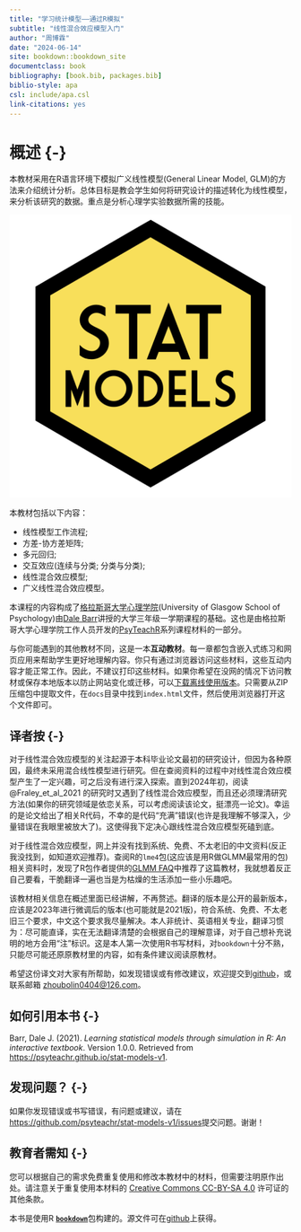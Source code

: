 ```yaml
---
title: "学习统计模型——通过R模拟"
subtitle: "线性混合效应模型入门"
author: "周博霖"
date: "2024-06-14"
site: bookdown::bookdown_site
documentclass: book
bibliography: [book.bib, packages.bib]
biblio-style: apa
csl: include/apa.csl
link-citations: yes
---
```




# 概述 {-}

本教材采用在R语言环境下模拟广义线性模型(General Linear Model, GLM)的方法来介绍统计分析。总体目标是教会学生如何将研究设计的描述转化为线性模型，来分析该研究的数据。重点是分析心理学实验数据所需的技能。

<div class="small_right"><img src="images/logos/logo.png" 
     alt="Stat Models Hex Logo" /></div>

本教材包括以下内容：

* 线性模型工作流程;
* 方差-协方差矩阵;
* 多元回归;
* 交互效应(连续与分类; 分类与分类);
* 线性混合效应模型;
* 广义线性混合效应模型。

本课程的内容构成了[格拉斯哥大学心理学院](https://www.gla.ac.uk/schools/psychologyneuroscience/)(University of Glasgow School of Psychology)由[Dale Barr](https://www.gla.ac.uk/schools/psychologyneuroscience/staff/dalebarr/)讲授的大学三年级一学期课程的基础。这也是由格拉斯哥大学心理学院工作人员开发的[PsyTeachR](https://psyteachr.github.io/)系列课程材料的一部分。

与你可能遇到的其他教材不同，这是一本**互动教材**。每一章都包含嵌入式练习和网页应用来帮助学生更好地理解内容。你只有通过浏览器访问这些材料，这些互动内容才能正常工作。因此，不建议打印这些材料。如果你希望在没网的情况下访问教材或保存本地版本以防止网站变化或迁移，可以[下载离线使用版本](https://psyteachr.github.io/stat-models-v1/offline-textbook.zip)。只需要从ZIP压缩包中提取文件，在`docs`目录中找到`index.html`文件，然后使用浏览器打开这个文件即可。

## 译者按 {-}

对于线性混合效应模型的关注起源于本科毕业论文最初的研究设计，但因为各种原因，最终未采用混合线性模型进行研究。但在查阅资料的过程中对线性混合效应模型产生了一定兴趣，可之后没有进行深入探索。直到2024年初，阅读 @Fraley_et_al_2021 的研究时又遇到了线性混合效应模型，而且还必须理清研究方法(如果你的研究领域是依恋关系，可以考虑阅读该论文，挺漂亮一论文)。幸运的是论文给出了相关R代码，不幸的是代码“充满”错误(也许是我理解不够深入，少量错误在我眼里被放大了)。这使得我下定决心跟线性混合效应模型死磕到底。

对于线性混合效应模型，网上并没有找到系统、免费、不太老旧的中文资料(反正我没找到，如知道欢迎推荐)。查阅R的`lme4`包(这应该是用R做GLMM最常用的包)相关资料时，发现了R包作者提供的[GLMM FAQ](https://bbolker.github.io/mixedmodels-misc/glmmFAQ.html)中推荐了这篇教材，我就想着反正自己要看，干脆翻译一遍也当是为枯燥的生活添加一些小乐趣吧。

该教材相关信息在概述里面已经讲解，不再赘述。翻译的版本是公开的最新版本，应该是2023年进行微调后的版本(也可能就是2021版)，符合系统、免费、不太老旧三个要求，中文这个要求我尽量解决。本人非统计、英语相关专业，翻译习惯为：尽可能直译，实在无法翻译清楚的会根据自己的理解意译，对于自己想补充说明的地方会用“注”标识。这是本人第一次使用R书写材料，对`bookdown`十分不熟，只能尽可能还原原教材里的内容，如有条件建议阅读原教材。

希望这份译文对大家有所帮助，如发现错误或有修改建议，欢迎提交到[github](https://github.com/zhoubolin0404/Learning_Statistical_Models_Through_Simulation_in_R/issues)，或联系邮箱 zhoubolin0404@126.com。

## 如何引用本书 {-}

Barr, Dale J. (2021). *Learning statistical models through simulation in R: An interactive textbook*. Version 1.0.0. Retrieved from <https://psyteachr.github.io/stat-models-v1>.

## 发现问题？ {-}

如果你发现错误或书写错误，有问题或建议，请在<https://github.com/psyteachr/stat-models-v1/issues>提交问题。谢谢！

## 教育者需知 {-}

您可以根据自己的需求免费重复使用和修改本教材中的材料，但需要注明原作出处。请注意关于重复使用本材料的 [Creative Commons CC-BY-SA 4.0](https://creativecommons.org/licenses/by-sa/4.0/) 许可证的其他条款。

本书是使用R [**`bookdown`**](https://bookdown.org)包构建的。源文件可在[github](https://github.com/psyteachr/stat-models-v1)上获得。
